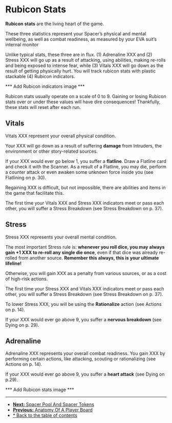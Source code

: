 # Rubicon Stats

**Rubicon stats** are the living heart of the game.

These three statistics represent your Spacer’s
physical and mental wellbeing, as well as combat readiness, as measured by your EVA suit’s
internal monitor

Unlike typical stats, these three are in flux.
(1) Adrenaline XXX and (2) Stress XXX will go up
as a result of attacking, using abilities, making
re-rolls and being exposed to intense fear, while
(3) Vitals XXX will go down as the result of getting
physically hurt. You will track rubicon stats
with plastic stackable (4) Rubicon indicators.

*** Add Rubicon indicators image ***

Rubicon stats usually operate on a scale of 0
to 9. Gaining or losing Rubicon stats over or
under these values will have dire consequences!
Thankfully, these stats will reset after each run.

## Vitals

Vitals XXX represent your overall physical condition.

Your XXX will go down as a result of suffering
**damage** from Intruders, the environment or
other story-related sources.

If your XXX would ever go below 1, you suffer a
**flatline**. Draw a Flatline card and check it with
the Scanner. As a result of a Flatline, you may
die, perform a counter attack or even awaken
some unknown force inside you (see Flatlining
on p. 30).

Regaining XXX is difficult, but not impossible,
there are abilities and items in the game that
facilitate this.

The first time your Vitals XXX and Stress XXX indicators meet or pass each other, you will suffer a Stress Breakdown (see Stress Breakdown on
p. 37).

## Stress

Stress XXX represents your overall mental
condition.

The most important Stress rule is: **whenever
you roll dice, you may always gain +1 XXX to
re-roll any single die once**, even if that dice
was already re-rolled from another source.
**Remember this always, this is your ultimate
lifeline!**

Otherwise, you will gain XXX as a penalty from
various sources, or as a cost of high-risk actions.

The first time your Stress XXX and Vitals XXX indicators meet or pass each other, you will suffer
a Stress Breakdown (see Stress Breakdown on
p. 37).

To lower Stress XXX, you will be using the **Rationalize** action (see Actions on p. 14).

If your XXX would ever go above 9, you suffer
a **nervous breakdown** (see Dying on p. 29).

## Adrenaline

Adrenaline XXX represents your overall combat
readiness. You gain XXX by performing certain
actions, like attacking, scouting or rationalizing
(see Actions on p. 14).

If your XXX would ever go above 9, you suffer
a **heart attack** (see Dying on p.29).

*** Add Rubicon stats image ***

---

- [**Next:** Spacer Pool And Spacer Tokens](spacer-pool-and-spacer-tokens.md)
- [**Previous:** Anatomy Of A Player Board](anatomy-of-a-player-board.md)
- [**^** Back to the table of contents](README.md)